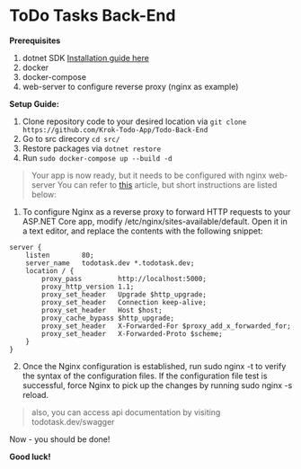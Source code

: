 # ToDo Tasks Back-End

**Prerequisites**
1. dotnet SDK
[Installation guide here](https://docs.microsoft.com/en-us/dotnet/core/install/linux)
2. docker
3. docker-compose
4. web-server to configure reverse proxy (nginx as example)

**Setup Guide:**
1. Clone repository code to your desired location via `git clone https://github.com/Krok-Todo-App/Todo-Back-End`
2. Go to src direcory `cd src/`
3. Restore packages via `dotnet restore`
4. Run `sudo docker-compose up --build -d`

> Your app is now ready, but it needs to be configured with nginx web-server
You can refer to [this](https://docs.microsoft.com/en-us/aspnet/core/host-and-deploy/linux-nginx?view=aspnetcore-5.0) article, but short instructions are listed below:

1. To configure Nginx as a reverse proxy to forward HTTP requests to your ASP.NET Core app, modify /etc/nginx/sites-available/default. Open it in a text editor, and replace the contents with the following snippet:

```
server {
    listen        80;
    server_name   todotask.dev *.todotask.dev;
    location / {
        proxy_pass         http://localhost:5000;
        proxy_http_version 1.1;
        proxy_set_header   Upgrade $http_upgrade;
        proxy_set_header   Connection keep-alive;
        proxy_set_header   Host $host;
        proxy_cache_bypass $http_upgrade;
        proxy_set_header   X-Forwarded-For $proxy_add_x_forwarded_for;
        proxy_set_header   X-Forwarded-Proto $scheme;
    }
}
```
2. Once the Nginx configuration is established, run sudo nginx -t to verify the syntax of the configuration files. If the configuration file test is successful, force Nginx to pick up the changes by running sudo nginx -s reload.

> also, you can access api documentation by visiting todotask.dev/swagger

Now - you should be done! <br>

**Good luck!**
